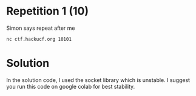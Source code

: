 # Repetition 1 (10)
Simon says repeat after me
```
nc ctf.hackucf.org 10101
```
# Solution
In the solution code, I used the socket library which is unstable. I suggest you run this code on google colab for best stability.
